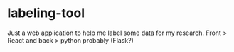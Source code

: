 # labeling-tool
Just a web application to help me label some data for my research. Front > React and back > python probably (Flask?)

